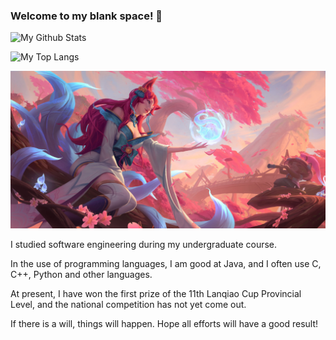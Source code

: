 ### Welcome to my blank space! 👋

![My Github Stats](https://github-readme-stats.vercel.app/api?username=ChenYikunReal&show_icons=true&theme=merko)

![My Top Langs](https://github-readme-stats.vercel.app/api/top-langs/?username=ChenYikunReal&layout=compact&theme=merko)

![](/ali.jpg)

I studied software engineering during my undergraduate course.

In the use of programming languages, I am good at Java, and I often use C, C++, Python and other languages.

At present, I have won the first prize of the 11th Lanqiao Cup Provincial Level, and the national competition has not yet come out.

If there is a will, things will happen. Hope all efforts will have a good result!

